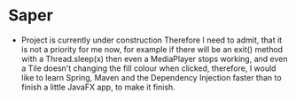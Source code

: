 # Saper

+ Project is currently under construction
Therefore I need to admit, that it is not a priority for me now, for example if there will be an exit() method with a Thread.sleep(x) then even a MediaPlayer stops working, and even a Tile doesn't changing the fill colour when clicked, therefore, I would like to learn Spring, Maven and the Dependency Injection faster than to finish a little JavaFX app, to make it finish.
